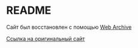 # README

Сайт был восстановлен с помощью [Web Archive](https://web.archive.org/)

[Ссылка на оригинальный сайт](http://2sql.ru/)